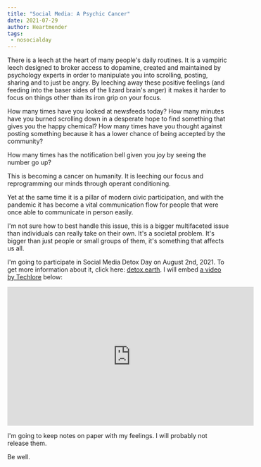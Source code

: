 ```yaml
---
title: "Social Media: A Psychic Cancer"
date: 2021-07-29
author: Heartmender
tags:
 - nosocialday
---
```


There is a leech at the heart of many people's daily routines. It is a vampiric
leech designed to broker access to dopamine, created and maintained by
psychology experts in order to manipulate you into scrolling, posting, sharing
and to just be angry. By leeching away these positive feelings (and feeding into
the baser sides of the lizard brain's anger) it makes it harder to focus on
things other than its iron grip on your focus.

How many times have you looked at newsfeeds today? How many minutes have you
burned scrolling down in a desperate hope to find something that gives you the
happy chemical? How many times have you thought against posting something
because it has a lower chance of being accepted by the community?

How many times has the notification bell given you joy by seeing the number go
up?

This is becoming a cancer on humanity. It is leeching our focus and
reprogramming our minds through operant conditioning.

Yet at the same time it is a pillar of modern civic participation, and with the
pandemic it has become a vital communication flow for people that were once able
to communicate in person easily.

I'm not sure how to best handle this issue, this is a bigger multifaceted issue
than individuals can really take on their own. It's a societal problem. It's
bigger than just people or small groups of them, it's something that affects us
all.

I'm going to participate in Social Media Detox Day on August 2nd, 2021. To get
more information about it, click here: [detox.earth](https://detox.earth/). I
will embed [a video by Techlore](https://youtu.be/HUQqHYjl2Pk) below:

<iframe width="560" height="315" src="https://www.youtube.com/embed/HUQqHYjl2Pk"
title="YouTube video player" frameborder="0" allow="accelerometer; autoplay;
clipboard-write; encrypted-media; gyroscope; picture-in-picture"
allowfullscreen></iframe>

I'm going to keep notes on paper with my feelings. I will probably not release
them.

Be well.
